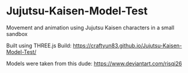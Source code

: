# Jujutsu-Kaisen-Model-Test
Movement and animation using Jujutsu Kaisen characters in a small sandbox

Built using THREE.js
Build: https://craftyun83.github.io/Jujutsu-Kaisen-Model-Test/

Models were taken from this dude: https://www.deviantart.com/risqi26
